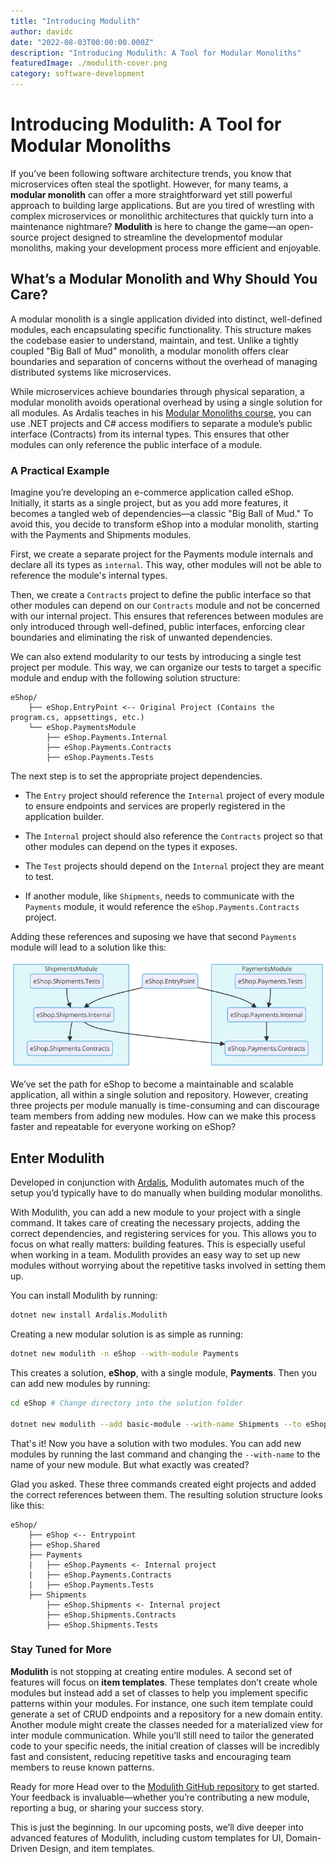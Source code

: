 ```yaml
---
title: "Introducing Modulith"
author: davidc
date: "2022-08-03T00:00:00.000Z"
description: "Introducing Modulith: A Tool for Modular Monoliths"
featuredImage: ./modulith-cover.png
category: software-development
---
```


# Introducing Modulith: A Tool for Modular Monoliths

If you’ve been following software architecture trends, you know that microservices often steal the spotlight. However, for many teams, a **modular monolith** can offer a more straightforward yet still powerful approach to building large applications. But are you tired of wrestling with complex microservices or monolithic architectures that quickly turn into a maintenance nightmare? **Modulith** is here to change the game—an open-source project designed to streamline the developmentof modular monoliths, making your development process more efficient and enjoyable.

## What’s a Modular Monolith and Why Should You Care?

A modular monolith is a single application divided into distinct, well-defined modules, each encapsulating specific functionality. This structure makes the codebase easier to understand, maintain, and test. Unlike a tightly coupled "Big Ball of Mud" monolith, a modular monolith offers clear boundaries and separation of concerns without the overhead of managing distributed systems like microservices.

While microservices achieve boundaries through physical separation, a modular monolith avoids operational overhead by using a single solution for all modules. As Ardalis teaches in his [Modular Monoliths course](https://dometrain.com/bundle/from-zero-to-hero-modular-monoliths-in-dotnet/), you can use .NET projects and C# access modifiers to separate a module’s public interface (Contracts) from its internal types. This ensures that other modules can only reference the public interface of a module.

### A Practical Example

Imagine you’re developing an e-commerce application called eShop. Initially, it starts as a single project, but as you add more features, it becomes a tangled web of dependencies—a classic "Big Ball of Mud." To avoid this, you decide to transform eShop into a modular monolith, starting with the Payments and Shipments modules.

First, we create a separate project for the Payments module internals and declare all its types as `internal`. This way, other modules will not be able to reference the module's internal types.

Then, we create a `Contracts` project to define the public interface so that other modules can depend on our `Contracts` module and not be concerned with our internal project. This ensures that references between modules are only introduced through well-defined, public interfaces, enforcing clear boundaries and eliminating the risk of unwanted dependencies.

We can also extend modularity to our tests by introducing a single test project per module. This way, we can organize our tests to target a specific module and endup with the following solution structure:

```
eShop/
    ├── eShop.EntryPoint <-- Original Project (Contains the program.cs, appsettings, etc.)
    └── eShop.PaymentsModule
        ├── eShop.Payments.Internal
        ├── eShop.Payments.Contracts
        ├── eShop.Payments.Tests
```

The next step is to set the appropriate project dependencies.

- The `Entry` project should reference the `Internal` project of every module to ensure endpoints and services are properly registered in the application builder.

- The `Internal` project should also reference the `Contracts` project so that other modules can depend on the types it exposes.

- The `Test` projects should depend on the `Internal` project they are meant to test.

- If another module, like `Shipments`, needs to communicate with the `Payments` module, it would reference the `eShop.Payments.Contracts` project.

Adding these references and suposing we have that second `Payments` module will lead to a solution like this:

![project references](references.png)

We’ve set the path for eShop to become a maintainable and scalable application, all within a single solution and repository. However, creating three projects per module manually is time-consuming and can discourage team members from adding new modules. How can we make this process faster and repeatable for everyone working on eShop?

## Enter Modulith

Developed in conjunction with [Ardalis](https://github.com/ardalis), Modulith automates much of the setup you’d typically have to do manually when building modular monoliths.

With Modulith, you can add a new module to your project with a single command. It takes care of creating the necessary projects, adding the correct dependencies, and registering services for you. This allows you to focus on what really matters: building features. This is especially useful when working in a team. Modulith provides an easy way to set up new modules without worrying about the repetitive tasks involved in setting them up.

You can install Modulith by running:

```bash
dotnet new install Ardalis.Modulith
```

Creating a new modular solution is as simple as running:

```bash
dotnet new modulith -n eShop --with-module Payments
```

This creates a solution, **eShop**, with a single module, **Payments**. Then you can add new modules by running:

```bash
cd eShop # Change directory into the solution folder

dotnet new modulith --add basic-module --with-name Shipments --to eShop
```

That's it! Now you have a solution with two modules. You can add new modules by running the last command and changing the `--with-name` to the name of your new module. But what exactly was created?

Glad you asked. These three commands created eight projects and added the correct references between them. The resulting solution structure looks like this:

```
eShop/
    ├── eShop <-- Entrypoint
    ├── eShop.Shared
    ├── Payments
    |   ├── eShop.Payments <- Internal project
    |   ├── eShop.Payments.Contracts
    |   ├── eShop.Payments.Tests
    ├── Shipments
        ├── eShop.Shipments <- Internal project
        ├── eShop.Shipments.Contracts
        ├── eShop.Shipments.Tests
```

### Stay Tuned for More

**Modulith** is not stopping at creating entire modules. A second set of features will focus on **item templates**. These templates don’t create whole modules but instead add a set of classes to help you implement specific patterns within your modules. For instance, one such item template could generate a set of CRUD endpoints and a repository for a new domain entity. Another module might create the classes needed for a materialized view for inter module communication.   While you’ll still need to tailor the generated code to your specific needs, the initial creation of classes will be incredibly fast and consistent, reducing repetitive tasks and encouraging team members to reuse known patterns.

Ready for more Head over to the [Modulith GitHub repository](https://github.com/ardalis/modulith) to get started. Your feedback is invaluable—whether you’re contributing a new module, reporting a bug, or sharing your success story.

This is just the beginning. In our upcoming posts, we’ll dive deeper into advanced features of Modulith, including custom templates for UI, Domain-Driven Design, and item templates.
